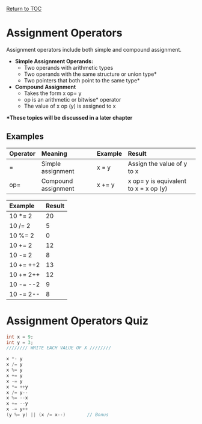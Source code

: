 <a href="https://github.com/CyberTrainingUSAF/05-C-Programming/blob/master/00-Table-of-Contents.md" rel="Return to TOC"> Return to TOC </a>

# Assignment Operators

Assignment operators include both simple and compound assignment.

* **Simple Assignment Operands:**
  * Two operands with arithmetic types
  * Two operands with the same structure or union type\*
  * Two pointers that both point to the same type\*
* **Compound Assignment**
  * Takes the form x op= y
  * op is an arithmetic or bitwise\* operator
  * The value of x op \(y\) is assigned to x

**\*These topics will be discussed in a later chapter**

## Examples

| **Operator** | **Meaning** | **Example** | **Result** |
| :--- | :--- | :--- | :--- |
| = | Simple assignment | x = y | Assign the value of y to x |
| op= | Compound assignment | x += y | x op= y is equivalent to x = x op \(y\) |

| **Example** | **Result** |
| :--- | :--- |
| 10 \*= 2 | 20 |
| 10 /= 2 | 5 |
| 10 %= 2 | 0 |
| 10 += 2 | 12 |
| 10 -= 2 | 8 |
| 10 += ++2 | 13 |
| 10 += 2++ | 12 |
| 10 -= --2 | 9 |
| 10 -= 2-- | 8 |

# Assignment Operators Quiz

```c
int x = 9;
int y = 3;
//////// WRITE EACH VALUE OF X ////////

x *- y
x /= y
x %= y
x += y
x -= y
x *= ++y
x /= y--
x %= --x
x += --y
x -= y++
(y %= y) || (x /= x--)        // Bonus
```

